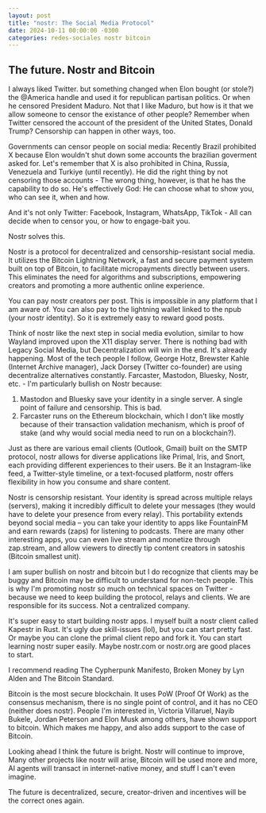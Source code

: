 ```yaml
---
layout: post
title: "nostr: The Social Media Protocol"
date: 2024-10-11 00:00:00 -0300
categories: redes-sociales nostr bitcoin
---
```

## The future. Nostr and Bitcoin

I always liked Twitter. but something changed when Elon bought (or stole?) the @America handle and used it for republican partisan politics. Or when he censored President Maduro. Not that I like Maduro, but how is it that we allow someone to censor the existance of other people? Remember when Twitter censored the account of the president of the United States, Donald Trump? Censorship can happen in other ways, too. 

Governments can censor people on social media: Recently Brazil prohibited X because Elon wouldn't shut down some accounts the brazilian goverment asked for. Let's remember that X is also prohibited in China, Russia, Venezuela and Turkiye (until recently). He did the right thing by not censoring those accounts - The wrong thing, however, is that he has the capability to do so. He's effectively God: He can choose what to show you, who can see it, when and how.

And it's not only Twitter: Facebook, Instagram, WhatsApp, TikTok - All can decide when to censor you, or how to engage-bait you.

Nostr solves this.

Nostr is a protocol for decentralized and censorship-resistant social media. It utilizes the Bitcoin Lightning Network, a fast and secure payment system built on top of Bitcoin, to facilitate micropayments directly between users. This eliminates the need for algorithms and subscriptions, empowering creators and promoting a more authentic online experience.

You can pay nostr creators per post. This is impossible in any platform that I am aware of. You can also pay to the lightning wallet linked to the npub (your nostr identity). So it is extremely easy to reward good posts.

Think of nostr like the next step in social media evolution, similar to how Wayland improved upon the X11 display server. There is nothing bad with Legacy Social Media, but Decentralization will win in the end. It's already happening. Most of the tech people I follow, George Hotz, Brewster Kahle (Internet Archive manager), Jack Dorsey (Twitter co-founder) are using decentralize alternatives constantly. Farcaster, Mastodon, Bluesky, Nostr, etc. - I'm particularly bullish on Nostr because:

1. Mastodon and Bluesky save your identity in a single server. A single point of failure and censorship. This is bad.
2. Farcaster runs on the Ethereum blockchain, which I don't like mostly because of their transaction validation mechanism, which is proof of stake (and why would social media need to run on a blockchain?).

Just as there are various email clients (Outlook, Gmail) built on the SMTP protocol, nostr allows for diverse applications like Primal, Iris, and Snort, each providing different experiences to their users. Be it an Instagram-like feed, a Twitter-style timeline, or a text-focused platform, nostr offers flexibility in how you consume and share content.

Nostr is censorship resistant. Your identity is spread across multiple relays (servers), making it incredibly difficult to delete your messages (they would have to delete your presence from every relay). This portability extends beyond social media – you can take your identity to apps like FountainFM and earn rewards (zaps) for listening to podcasts. There are many other interesting apps, you can even live stream and monetize through zap.stream, and allow viewers to directly tip content creators in satoshis (Bitcoin smallest unit).

I am super bullish on nostr and bitcoin but I do recognize that clients may be buggy and Bitcoin may be difficult to understand for non-tech people. This is why I'm promoting nostr so much on technical spaces on Twitter - because we need to keep building the protocol, relays and clients. We are responsible for its success. Not a centralized company.

It's super easy to start building nostr apps. I myself built a nostr client called Kapestr in Rust. It's ugly due skill-issues (lol), but you can start pretty fast. Or maybe you can clone the primal client repo and fork it. You can start learning nostr super easily. Maybe nostr.com or nostr.org are good places to start.

I recommend reading The Cypherpunk Manifesto, Broken Money by Lyn Alden and The Bitcoin Standard.

Bitcoin is the most secure blockchain. It uses PoW (Proof Of Work) as the consensus mechanism, there is no single point of control, and it has no CEO (neither does nostr). People I'm interested in, Victoria Villaruel, Nayib Bukele, Jordan Peterson and Elon Musk among others, have shown support to bitcoin. Which makes me happy, and also adds support to the case of Bitcoin.

Looking ahead I think the future is bright. Nostr will continue to improve, Many other projects like nostr will arise, Bitcoin will be used more and more, AI agents will transact in internet-native money, and stuff I can't even imagine. 

The future is decentralized, secure, creator-driven and incentives will be the correct ones again.
